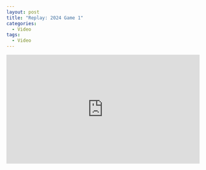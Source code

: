 ```yaml
---
layout: post
title: "Replay: 2024 Game 1"
categories:
  - Video
tags:
  - Video
---
```


<div style="overflow:hidden;padding-bottom:56.25%;position:relative;height:0;">
<iframe style="left:0;top:0;height:100%;width:100%;position:absolute;" width="560" height="315" src="https://www.youtube.com/embed/3cY8DCWpKno" frameborder="0" allow="accelerometer; autoplay; encrypted-media; gyroscope; picture-in-picture" allowfullscreen></iframe>
</div>

